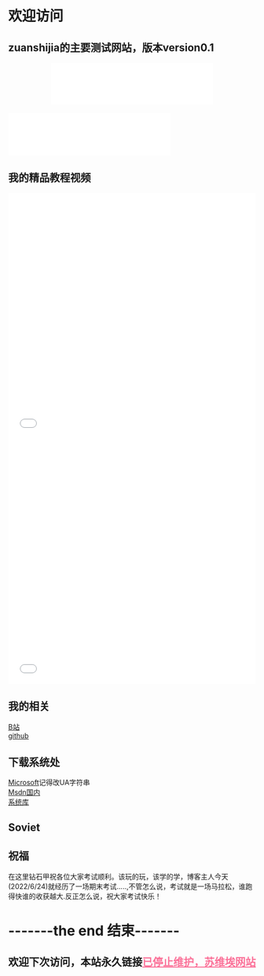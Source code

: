 # 欢迎访问
## zuanshijia的主要测试网站，版本version0.1<br>

<div align="center">
  <iframe frameborder="no" border="0" marginwidth="0" marginheight="0" width=330 height=86 src="//music.163.com/outchain/player?type=2&id=5221167&auto=0&height=66"></iframe>
</div>
<br>
 <iframe frameborder="no" border="0" marginwidth="0" marginheight="0" width=330 height=86 src="//music.163.com/outchain/player?type=2&id=30431421&auto=0&height=66"></iframe>

## 我的精品教程视频

<div align="center">
  <iframe src="//player.bilibili.com/player.html?aid=853347718&bvid=BV1gL4y1V73a&cid=581239530&page=1&high_quality=1&danmaku=0" allowfullscreen="allowfullscreen" width="100%" height="500" scrolling="no" frameborder="0" sandbox="allow-top-navigation allow-same-origin allow-forms allow-scripts"></iframe>
</div>


<div align="center">
  <iframe src="//player.bilibili.com/player.html?aid=855367842&bvid=BV1eL4y1P7SN&cid=756235464&page=1&high_quality=1&danmaku=0" allowfullscreen="allowfullscreen" width="100%" height="500" scrolling="no" frameborder="0" sandbox="allow-top-navigation allow-same-origin allow-forms allow-scripts"></iframe>
</div>


## 我的相关<br>
 [B站](https://space.bilibili.com/1327793635?spm_id_from=333.1007.0.0)<br>
 [github](https://github.com/zuanshijia)<br>
 
 
## 下载系统处<br>
[Microsoft](https://www.microsoft.com/zh-cn/software-download/windows10)记得改UA字符串<br>
[Msdn国内](https://msdn.itellyou.cn/)<br>
[系统库](https://xitongku.com)<br>

## Soviet

## 祝福<br>
在这里钻石甲祝各位大家考试顺利。该玩的玩，该学的学，博客主人今天(2022/6/24)就经历了一场期末考试.....,不管怎么说，考试就是一场马拉松，谁跑得快谁的收获越大.反正怎么说，祝大家考试快乐！<br>


 

# -------the end 结束-------
## 欢迎下次访问，本站永久链接<a href="https://zuanshijia.github.io/diamond.cn" style="color: #FB7299">已停止维护，苏维埃网站</a>
